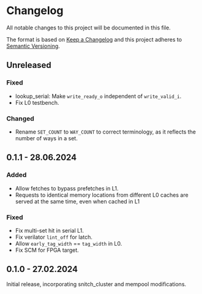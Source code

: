 # Changelog
All notable changes to this project will be documented in this file.

The format is based on [Keep a Changelog](http://keepachangelog.com/en/1.0.0/)
and this project adheres to [Semantic Versioning](http://semver.org/spec/v2.0.0.html).


## Unreleased
### Fixed
- lookup_serial: Make `write_ready_o` independent of `write_valid_i`.
- Fix L0 testbench.

### Changed
- Rename `SET_COUNT` to `WAY_COUNT` to correct terminology, as it reflects the number of ways in a set.

## 0.1.1 - 28.06.2024
### Added
- Allow fetches to bypass prefetches in L1.
- Requests to identical memory locations from different L0 caches are served at the same time, even when cached in L1

### Fixed
- Fix multi-set hit in serial L1.
- Fix verilator `lint_off` for latch.
- Allow `early_tag_width` == `tag_width` in L0.
- Fix SCM for FPGA target.

## 0.1.0 - 27.02.2024
Initial release, incorporating snitch_cluster and mempool modifications.
